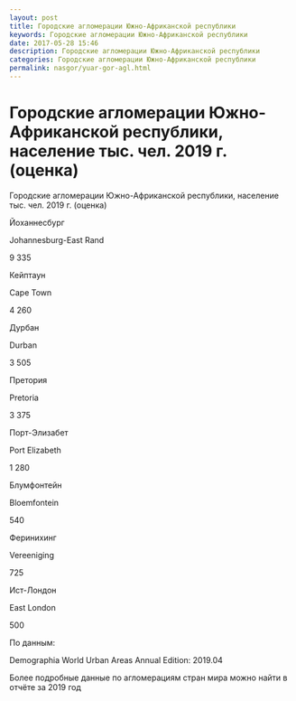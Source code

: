 ```yaml
---
layout: post
title: Городские агломерации Южно-Африканской республики
keywords: Городские агломерации Южно-Африканской республики
date: 2017-05-28 15:46
description: Городские агломерации Южно-Африканской республики
categories: Городские агломерации Южно-Африканской республики
permalink: nasgor/yuar-gor-agl.html
---
```


# Городские агломерации Южно-Африканской республики, население тыс. чел. 2019 г. (оценка)



Городские агломерации Южно-Африканской республики, население тыс. чел. 2019 г. (оценка)









Йоханнесбург


Johannesburg-East Rand


9 335






Кейптаун


Cape Town


4 260






Дурбан


Durban


3 505






Претория


Pretoria


3 375






Порт-Элизабет


Port Elizabeth


1 280






Блумфонтейн


Bloemfontein


540






Феринихинг


Vereeniging


725






Ист-Лондон


East London


500








По данным:


Demographia World Urban Areas Annual Edition: 2019.04


Более подробные данные по агломерациям стран мира можно найти в отчёте за 2019 год
	

			
		
